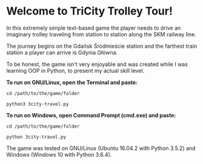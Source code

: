 # Welcome to TriCity Trolley Tour!

In this extremely simple text-based game the player needs to drive
an imaginary trolley traveling from station to station along the SKM railway
line.

The journey begins on the Gdańsk Śródmieście station and the farthest train
station a player can arrive is Gdynia Główna.

To be honest, the game isn't very enjoyable and was created while I was learning OOP in Python, to present my actual skill level.

**To run on GNU/Linux, open the Terminal and paste:**

    cd /path/to/the/game/folder

    python3 3city-travel.py


**To run on Windows, open Command Prompt (cmd.exe) and paste:**

    cd /path/to/the/game/folder

    python 3city-travel.py


The game was tested on GNU/Linux (Ubuntu 16.04.2 with Python 3.5.2) and Windows (Windows 10 with Python 3.6.4).
